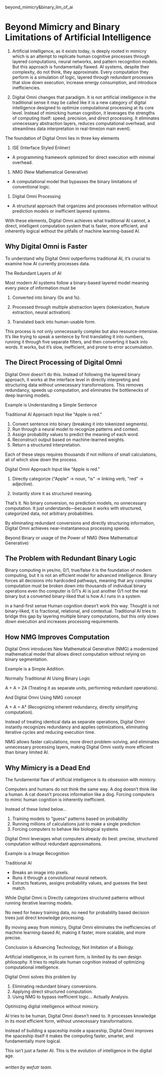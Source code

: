 
<link rel="preload" as='style' href="https://actwu.github.io/md.css"/>
<link rel="stylesheet" href="https://actwu.github.io/md.css"/>

beyond_mimicry&binary_lim_of_ai
# Beyond Mimicry and Binary Limitations of Artificial Intelligence

1. Artificial intelligence, as it exists today, is deeply rooted in mimicry which is an attempt to replicate human cognitive processes through layered computations, neural networks, and pattern recognition models. But this approach is fundamentally flawed. AI systems, despite their complexity, do not think, they approximate. Every computation they perform is a simulation of logic, layered through redundant processes that slow down execution, increase energy consumption, and introduce inefficiencies.

2. Digital Omni changes that paradigm. It is not artificial intelligence in the traditional sense it may be called like it is a new category of digital intelligence designed to optimize computational processing at its core level. Instead of mimicking human cognition, it leverages the strengths of computing itself: speed, precision, and direct processing. It eliminates unnecessary abstraction layers, reduces computational overhead, and streamlines data interpretation in real-time(on main event).

The foundation of Digital Omni lies in three key elements

1. ISE (Interface Styled Enliner) 
- A programming framework optimized for direct execution with minimal overhead.

1. NMG (New Mathematical Generative)
-  A computational model that bypasses the binary limitations of conventional logic.

1. Digital Omni Processing
- A structural approach that organizes and processes information without prediction models or inefficient layered systems.

With these elements, Digital Omni achieves what traditional AI cannot, a direct, intelligent computation system that is faster, more efficient, and inherently logical without the pitfalls of machine learning-based AI.

## Why Digital Omni is Faster

To understand why Digital Omni outperforms traditional AI, it’s crucial to examine how AI currently processes data.

The Redundant Layers of AI

Most modern AI systems follow a binary-based layered model meaning every piece of information must be

1. Converted into binary (0s and 1s).

2. Processed through multiple abstraction layers (tokenization, feature extraction, neural activation).

3. Translated back into human-usable form.

This process is not only unnecessarily complex but also resource-intensive. It’s like trying to speak a sentence by first translating it into numbers, running it through five separate filters, and then converting it back into words. It works, but it’s slow, inefficient, and prone to error accumulation.

## The Direct Processing of Digital Omni

Digital Omni doesn’t do this. Instead of following the layered binary approach, it works at the interface level in directly interpreting and structuring data without unnecessary transformations. This removes redundancy, speeds up computation, and eliminates the bottlenecks of deep learning models.

Example is Understanding a Simple Sentence

Traditional AI Approach
Input like "Apple is red."

1. Convert sentence into binary (breaking it into tokenized segments).
2. Run through a neural model to recognize patterns and context.
3. Assign probability values to predict the meaning of each word.
4. Reconstruct output based on machine-learned weights.
5. Return a structured interpretation.

Each of these steps requires thousands if not millions of small calculations, all of which slow down the process.

Digital Omni Approach
Input like "Apple is red."

1. Directly categorize ("Apple" → noun, "is" → linking verb, "red" → adjective).

2. Instantly store it as structured meaning.

That’s it. No binary conversion, no prediction models, no unnecessary computation. It just understands—because it works with structured, categorized data, not arbitrary probabilities.

By eliminating redundant conversions and directly structuring information, Digital Omni achieves near-instantaneous processing speeds.

Beyond Binary or usage of the Power of NMG (New Mathematical Generative)

## The Problem with Redundant Binary Logic

Binary computing in yes/no, 0/1, true/false it is the foundation of modern computing, but it is not an efficient model for advanced intelligence. Binary forces all decisions into hardcoded pathways, meaning that any complex computation must be broken down into thousands of individual binary operations even tho computer is 0/1's AI is just another 0/1 not the real binary but a converted binary-liked that is how A.I runs in a system.

in a hand-first sense Human cognition doesn’t work this way. Thought is not binary-liked, it is fractional, relational, and contextual. Traditional AI tries to bridge this gap by layering multiple binary computations, but this only slows down execution and increases processing requirements.

## How NMG Improves Computation

Digital Omni introduces New Mathematical Generative (NMG) a modernized mathematical model that allows direct computation without relying on binary segmentation.

Example is a Simple Addition.

Normally Traditional AI Using Binary Logic

A + A = 2A (Treating it as separate units, performing redundant operations).

And Digital Omni Using NMG concept

A + A = A² (Recognizing inherent redundancy, directly simplifying computation).

Instead of treating identical data as separate operations, Digital Omni instantly recognizes redundancy and applies optimizations, eliminating iterative cycles and reducing execution time.

NMG allows faster calculations, more direct problem-solving, and eliminates unnecessary processing layers, making Digital Omni vastly more efficient than binary limited AI.

## Why Mimicry is a Dead End

The fundamental flaw of artificial intelligence is its obsession with mimicry.

Computers and humans do not think the same way. A dog doesn’t think like a human. A cat doesn’t process information like a dog. Forcing computers to mimic human cognition is inherently inefficient.

Instead of these listed below...

1. Training models to “guess” patterns based on probability
2. Running millions of calculations just to make a single prediction
3. Forcing computers to behave like biological systems

Digital Omni leverages what computers already do best: precise, structured computation without redundant approximations.

Example is a Image Recognition

Traditional AI 
- Breaks an image into pixels.
- Runs it through a convolutional neural network.
- Extracts features, assigns probability values, and guesses the best match.

While Digital Omni is Directly categorizes structured patterns without running iterative learning models.

No need for heavy training data, no need for probability based decision trees just direct knowledge processing.

By moving away from mimicry, Digital Omni eliminates the inefficiencies of machine learning-based AI, making it faster, more scalable, and more precise.

Conclusion is Advancing Technology, Not Imitation of a Biology.

Artificial intelligence, in its current form, is limited by its own design philosophy. It tries to replicate human cognition instead of optimizing computational intelligence.

Digital Omni solves this problem by

1. Eliminating redundant binary conversions.
2. Applying direct structured computation.
3. Using NMG to bypass inefficient logic... Actually Analysis.

Optimizing digital intelligence without mimicry.

AI tries to be human, Digital Omni doesn’t need to. It processes knowledge in its most efficient form, without unnecessary transformations.

Instead of building a spaceship inside a spaceship, Digital Omni improves the spaceship itself it makes the computing faster, smarter, and fundamentally more logical.

This isn’t just a faster AI. This is the evolution of intelligence in the digital age.

###### written by wefutr team.
